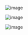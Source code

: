 ![image](https://github.com/voron5096/kr/assets/70198995/9c743f06-240d-4770-b3dd-2e422e1b7777)

![image](https://github.com/voron5096/kr/assets/70198995/8d4a6ff9-35be-47d7-8fc7-24171119e633)

![image](https://github.com/voron5096/kr/assets/70198995/78daa659-ba8e-481a-9e45-e32bda4c31ed)
